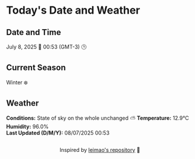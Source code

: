  # Today's Date and Weather
    
## Date and Time
July 8, 2025 📅
00:53 (GMT-3) 🕒

## Current Season
Winter ❄️
## Weather 
**Conditions:** State of sky on the whole unchanged ⛅
**Temperature:** 12.9°C  
**Humidity:** 96.0%  
**Last Updated (D/M/Y):** 08/07/2025 00:53
##
<div align="center">Inspired by <a href="https://github.com/leimao/What-Is-The-Date-Today">leimao's repository</a> 🌱</div>
